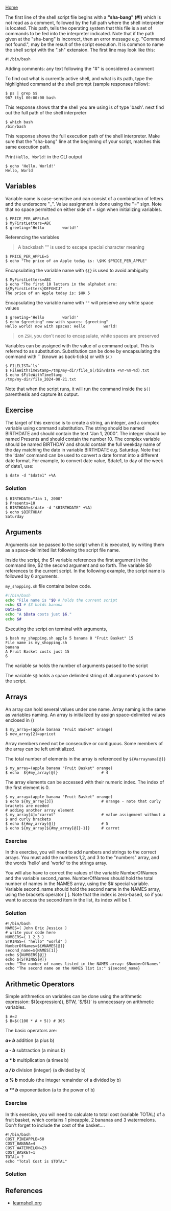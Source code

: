 [Home](../README.md)

The first line of the shell script file begins with a **"sha-bang" (#!)** which
is not read as a comment, followed by the full path where the shell interpreter
is located. This path, tells the operating system that this file is a set of
commands to be fed into the interpreter indicated. Note that if the path given
at the "sha-bang" is incorrect, then an error message e.g. "Command not
found.", may be the result of the script execution. It is common to name the
shell script with the ".sh" extension. The first line may look like this:

```
#!/bin/bash
```

Adding comments: any text following the "#" is considered a comment

To find out what is currently active shell, and what is its path, type the
highlighted command at the shell prompt (sample responses follow):

```
$ ps | grep $$
987 tty1 00:00:00 bash
```

This response shows that the shell you are using is of type 'bash'. next find
out the full path of the shell interpreter

```
$ which bash
/bin/bash
```

This response shows the full execution path of the shell interpreter. Make sure
that the "sha-bang" line at the beginning of your script, matches this same
execution path.

Print `Hello, World!` in the CLI output

```
$ echo 'Hello, World!'
Hello, World
```

## Variables

Variable name is case-sensitive and can consist of a combination of letters
and the underscore "_". Value assignment is done using the "=" sign. Note that
no space permitted on either side of = sign when initializing variables.

```
$ PRICE_PER_APPLE=5
$ MyFirstLetters=ABC
$ greeting='Hello        world!'
```

Referencing the variables

> A backslash "\" is used to escape special character meaning

```
$ PRICE_PER_APPLE=5
$ echo "The price of an Apple today is: \$HK $PRICE_PER_APPLE"

```

Encapsulating the variable name with `${}` is used to avoid ambiguity

```
$ MyFirstLetters=ABC
$ echo "The first 10 letters in the alphabet are: ${MyFirstLetters}DEFGHIJ"
The price of an Apple today is: $HK 5
```

Encapsulating the variable name with `""` will preserve any white space values

```
$ greeting='Hello        world!'
$ echo $greeting" now with spaces: $greeting"
Hello world! now with spaces: Hello        world!
```

> on `ZSH`, you don't need to encapsulate, white spaces are preserved

Variables can be assigned with the value of a command output. This is referred
to as substitution. Substitution can be done by encapsulating the command with
`` (known as back-ticks) or with `$()`

```
$ FILELIST=`ls`
$ FileWithTimeStamp=/tmp/my-dir/file_$(/bin/date +%Y-%m-%d).txt
$ echo $FileWithTimeStamp
/tmp/my-dir/file_2024-08-21.txt
```

Note that when the script runs, it will run the command inside the `$()`
parenthesis and capture its output.

## Exercise

The target of this exercise is to create a string, an integer, and a complex
variable using command substitution. The string should be named BIRTHDATE and
should contain the text "Jan 1, 2000". The integer should be named Presents
and should contain the number 10. The complex variable should be named BIRTHDAY
and should contain the full weekday name of the day matching the date in
variable BIRTHDATE e.g. Saturday. Note that the 'date' command can be used to
convert a date format into a different date format. For example, to convert
date value, $date1, to day of the week of date1, use:

```
$ date -d "$date1" +%A
```

### Solution

```
$ BIRTHDATE="Jan 1, 2000"
$ Presents=10
$ BIRTHDAY=$(date -d "$BIRTHDATE" +%A)
$ echo $BIRTHDAY
Saturday
```

## Arguments

Arguments can be passed to the script when it is executed, by writing them as
a space-delimited list following the script file name.

Inside the script, the $1 variable references the first argument in the
command line, $2 the second argument and so forth. The variable $0 references
to the current script. In the following example, the script name is followed
by 6 arguments.

`my_shopping.sh` file contains below code.

```bash
#!/bin/bash
echo "File name is "$0 # holds the current script
echo $3 # $3 holds banana
Data=$5
echo "A $Data costs just $6."
echo $#
```

Executing the script on terminal with arguments,

```
$ bash my_shopping.sh apple 5 banana 8 "Fruit Basket" 15
File name is my_shopping.sh
banana
A Fruit Basket costs just 15
6
```

The variable `$#` holds the number of arguments passed to the script

The variable `$@` holds a space delimited string of all arguments passed to
the script.

## Arrays

An array can hold several values under one name. Array naming is the same as
variables naming. An array is initialized by assign space-delimited values
enclosed in ()

```
$ my_array=(apple banana "Fruit Basket" orange)
$ new_array[2]=apricot
```

Array members need not be consecutive or contiguous. Some members of the array
can be left uninitialized.

The total number of elements in the array is referenced by `${#arrayname[@]}`

```
$ my_array=(apple banana "Fruit Basket" orange)
$ echo  ${#my_array[@]}                   # 4
```

The array elements can be accessed with their numeric index. The index of the
first element is 0.

```
$ my_array=(apple banana "Fruit Basket" orange)
$ echo ${my_array[3]}                     # orange - note that curly brackets are needed
# adding another array element
$ my_array[4]="carrot"                    # value assignment without a $ and curly brackets
$ echo ${#my_array[@]}                    # 5
$ echo ${my_array[${#my_array[@]}-1]}     # carrot
```

### Exercise

In this exercise, you will need to add numbers and strings to the correct
arrays. You must add the numbers 1,2, and 3 to the "numbers" array, and the
words 'hello' and 'world' to the strings array.

You will also have to correct the values of the variable NumberOfNames and the
variable second_name. NumberOfNames should hold the total number of names in
the NAMES array, using the $# special variable. Variable second_name should
hold the second name in the NAMES array, using the brackets operator [ ]. Note
that the index is zero-based, so if you want to access the second item in the
list, its index will be 1.

### Solution

```
#!/bin/bash
NAMES=( John Eric Jessica )
# write your code here
NUMBERS=( 1 2 3 )
STRINGS=( "hello" "world" )
NumberOfNames=${#NAMES[@]}
second_name=${NAMES[1]}
echo ${NUMBERS[@]}
echo ${STRINGS[@]}
echo "The number of names listed in the NAMES array: $NumberOfNames"
echo "The second name on the NAMES list is:" ${second_name}
```

## Arithmetic Operators

Simple arithmetics on variables can be done using the arithmetic expression: 
$((expression)), BTW, `$/${}` is unnecessary on arithmetic variables.

```
$ A=3
$ B=$((100 * A + 5)) # 305
```
The basic operators are:

**_a+ b_** addition (a plus b)

**_a - b_** subtraction (a minus b)

**_a * b_** multiplication (a times b)

**_a / b_** division (integer) (a divided by b)

**_a % b_** modulo (the integer remainder of a divided by b)

**_a ** b_** exponentiation (a to the power of b)

### Exercise
In this exercise, you will need to calculate to total cost (variable TOTAL) 
of a fruit basket, which contains 1 pineapple, 2 bananas and 3 watermelons. 
Don't forget to include the cost of the basket....

```
#!/bin/bash 
COST_PINEAPPLE=50
COST_BANANA=4
COST_WATERMELON=23
COST_BASKET=1
TOTAL= ?
echo "Total Cost is $TOTAL"
```

### Solution

## References

* [learnshell.org](https://www.learnshell.org/)